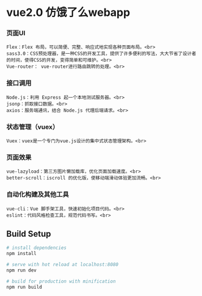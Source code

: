 # vue2.0 仿饿了么webapp

### 页面UI

    Flex：Flex 布局，可以简便、完整、响应式地实现各种页面布局。<br>
    sass3.0：CSS预处理器，是一种CSS的开发工具，提供了许多便利的写法，大大节省了设计者的时间，使得CSS的开发，变得简单和可维护。<br>
    Vue-router： vue-router进行路由跳转的处理。<br>


### 接口调用

    Node.js：利用 Express 起一个本地测试服务器。<br>
    jsonp：抓取接口数据。<br>
    axios：服务端通讯，结合 Node.js 代理后端请求。<br>


### 状态管理（vuex）

    Vuex：vuex是一个专门为vue.js设计的集中式状态管理架构。<br>


### 页面效果

    vue-lazyload：第三方图片懒加载库，优化页面加载速度。<br>
    better-scroll：iscroll 的优化版，使移动端滑动体验更加流畅。<br>


### 自动化构建及其他工具

    vue-cli：Vue 脚手架工具，快速初始化项目代码。<br>
    eslint：代码风格检查工具，规范代码书写。<br>


## Build Setup

``` bash
# install dependencies
npm install

# serve with hot reload at localhost:8080
npm run dev

# build for production with minification
npm run build
